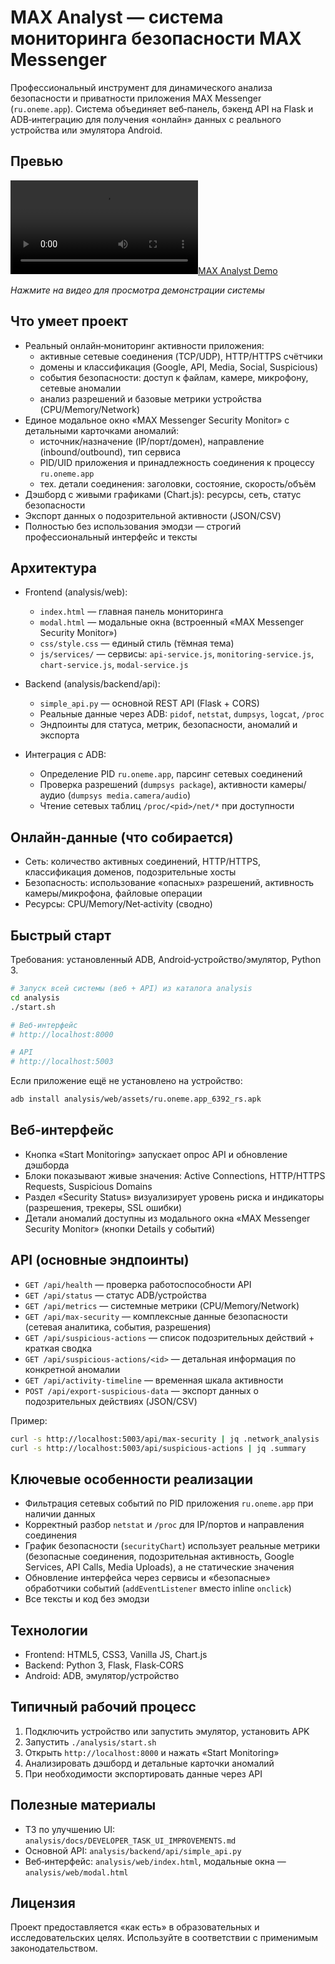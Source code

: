 # MAX Analyst — система мониторинга безопасности MAX Messenger

Профессиональный инструмент для динамического анализа безопасности и приватности приложения MAX Messenger (`ru.oneme.app`). Система объединяет веб‑панель, бэкенд API на Flask и ADB‑интеграцию для получения «онлайн» данных с реального устройства или эмулятора Android.

## Превью

[![MAX Analyst Demo](video/max-analyst.mp4)](video/max-analyst.mp4)

*Нажмите на видео для просмотра демонстрации системы*

## Что умеет проект

- Реальный онлайн‑мониторинг активности приложения:
  - активные сетевые соединения (TCP/UDP), HTTP/HTTPS счётчики
  - домены и классификация (Google, API, Media, Social, Suspicious)
  - события безопасности: доступ к файлам, камере, микрофону, сетевые аномалии
  - анализ разрешений и базовые метрики устройства (CPU/Memory/Network)
- Единое модальное окно «MAX Messenger Security Monitor» с детальными карточками аномалий:
  - источник/назначение (IP/порт/домен), направление (inbound/outbound), тип сервиса
  - PID/UID приложения и принадлежность соединения к процессу `ru.oneme.app`
  - тех. детали соединения: заголовки, состояние, скорость/объём
- Дэшборд с живыми графиками (Chart.js): ресурсы, сеть, статус безопасности
- Экспорт данных о подозрительной активности (JSON/CSV)
- Полностью без использования эмодзи — строгий профессиональный интерфейс и тексты

## Архитектура

- Frontend (analysis/web):
  - `index.html` — главная панель мониторинга
  - `modal.html` — модальные окна (встроенный «MAX Messenger Security Monitor»)
  - `css/style.css` — единый стиль (тёмная тема)
  - `js/services/` — сервисы: `api-service.js`, `monitoring-service.js`, `chart-service.js`, `modal-service.js`

- Backend (analysis/backend/api):
  - `simple_api.py` — основной REST API (Flask + CORS)
  - Реальные данные через ADB: `pidof`, `netstat`, `dumpsys`, `logcat`, `/proc`
  - Эндпоинты для статуса, метрик, безопасности, аномалий и экспорта

- Интеграция с ADB:
  - Определение PID `ru.oneme.app`, парсинг сетевых соединений
  - Проверка разрешений (`dumpsys package`), активности камеры/аудио (`dumpsys media.camera/audio`)
  - Чтение сетевых таблиц `/proc/<pid>/net/*` при доступности

## Онлайн‑данные (что собирается)

- Сеть: количество активных соединений, HTTP/HTTPS, классификация доменов, подозрительные хосты
- Безопасность: использование «опасных» разрешений, активность камеры/микрофона, файловые операции
- Ресурсы: CPU/Memory/Net‑activity (сводно)

## Быстрый старт

Требования: установленный ADB, Android‑устройство/эмулятор, Python 3.

```bash
# Запуск всей системы (веб + API) из каталога analysis
cd analysis
./start.sh

# Веб‑интерфейс
# http://localhost:8000

# API
# http://localhost:5003
```

Если приложение ещё не установлено на устройство:

```bash
adb install analysis/web/assets/ru.oneme.app_6392_rs.apk
```

## Веб‑интерфейс

- Кнопка «Start Monitoring» запускает опрос API и обновление дэшборда
- Блоки показывают живые значения: Active Connections, HTTP/HTTPS Requests, Suspicious Domains
- Раздел «Security Status» визуализирует уровень риска и индикаторы (разрешения, трекеры, SSL ошибки)
- Детали аномалий доступны из модального окна «MAX Messenger Security Monitor» (кнопки Details у событий)

## API (основные эндпоинты)

- `GET /api/health` — проверка работоспособности API
- `GET /api/status` — статус ADB/устройства
- `GET /api/metrics` — системные метрики (CPU/Memory/Network)
- `GET /api/max-security` — комплексные данные безопасности (сетевая аналитика, события, разрешения)
- `GET /api/suspicious-actions` — список подозрительных действий + краткая сводка
- `GET /api/suspicious-actions/<id>` — детальная информация по конкретной аномалии
- `GET /api/activity-timeline` — временная шкала активности
- `POST /api/export-suspicious-data` — экспорт данных о подозрительных действиях (JSON/CSV)

Пример:

```bash
curl -s http://localhost:5003/api/max-security | jq .network_analysis
curl -s http://localhost:5003/api/suspicious-actions | jq .summary
```

## Ключевые особенности реализации

- Фильтрация сетевых событий по PID приложения `ru.oneme.app` при наличии данных
- Корректный разбор `netstat` и `/proc` для IP/портов и направления соединения
- График безопасности (`securityChart`) использует реальные метрики (безопасные соединения, подозрительная активность, Google Services, API Calls, Media Uploads), а не статические значения
- Обновление интерфейса через сервисы и «безопасные» обработчики событий (`addEventListener` вместо inline `onclick`)
- Все тексты и код без эмодзи

## Технологии

- Frontend: HTML5, CSS3, Vanilla JS, Chart.js
- Backend: Python 3, Flask, Flask‑CORS
- Android: ADB, эмулятор/устройство

## Типичный рабочий процесс

1. Подключить устройство или запустить эмулятор, установить APK
2. Запустить `./analysis/start.sh`
3. Открыть `http://localhost:8000` и нажать «Start Monitoring»
4. Анализировать дэшборд и детальные карточки аномалий
5. При необходимости экспортировать данные через API

## Полезные материалы

- ТЗ по улучшению UI: `analysis/docs/DEVELOPER_TASK_UI_IMPROVEMENTS.md`
- Основной API: `analysis/backend/api/simple_api.py`
- Веб‑интерфейс: `analysis/web/index.html`, модальные окна — `analysis/web/modal.html`

## Лицензия

Проект предоставляется «как есть» в образовательных и исследовательских целях. Используйте в соответствии с применимым законодательством.